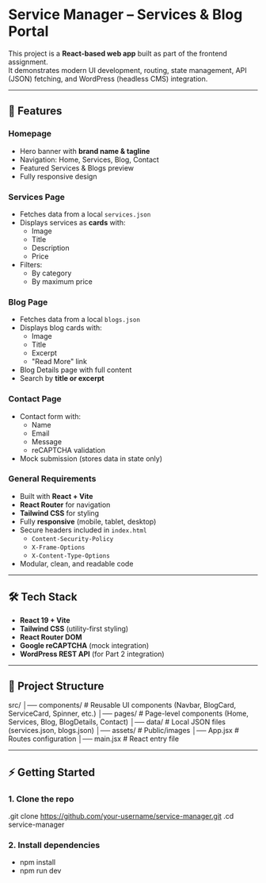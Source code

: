 # Service Manager – Services & Blog Portal

This project is a **React-based web app** built as part of the frontend assignment.  
It demonstrates modern UI development, routing, state management, API (JSON) fetching, and WordPress (headless CMS) integration.

---

## 🚀 Features

### Homepage
- Hero banner with **brand name & tagline**
- Navigation: Home, Services, Blog, Contact
- Featured Services & Blogs preview
- Fully responsive design

### Services Page
- Fetches data from a local `services.json`
- Displays services as **cards** with:
  - Image  
  - Title  
  - Description  
  - Price
- Filters:
  - By category  
  - By maximum price

### Blog Page
- Fetches data from a local `blogs.json`
- Displays blog cards with:
  - Image  
  - Title  
  - Excerpt  
  - "Read More" link
- Blog Details page with full content
- Search by **title or excerpt**

### Contact Page
- Contact form with:
  - Name  
  - Email  
  - Message  
  - reCAPTCHA validation
- Mock submission (stores data in state only)

### General Requirements
- Built with **React + Vite**
- **React Router** for navigation
- **Tailwind CSS** for styling
- Fully **responsive** (mobile, tablet, desktop)
- Secure headers included in `index.html`
  - `Content-Security-Policy`
  - `X-Frame-Options`
  - `X-Content-Type-Options`
- Modular, clean, and readable code

---

## 🛠️ Tech Stack
- **React 19 + Vite**
- **Tailwind CSS** (utility-first styling)
- **React Router DOM**
- **Google reCAPTCHA** (mock integration)
- **WordPress REST API** (for Part 2 integration)

---

## 📂 Project Structure
src/
│── components/ # Reusable UI components (Navbar, BlogCard, ServiceCard, Spinner, etc.)
│── pages/ # Page-level components (Home, Services, Blog, BlogDetails, Contact)
│── data/ # Local JSON files (services.json, blogs.json)
│── assets/ # Public/images
│── App.jsx # Routes configuration
│── main.jsx # React entry file




---

## ⚡ Getting Started

### 1. Clone the repo
.git clone https://github.com/your-username/service-manager.git
.cd service-manager

### 2. Install dependencies
- npm install
- npm run dev


